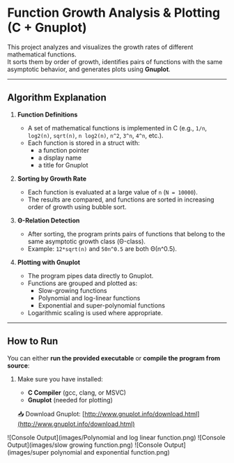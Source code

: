 # Function Growth Analysis & Plotting (C + Gnuplot)

This project analyzes and visualizes the growth rates of different mathematical functions.  
It sorts them by order of growth, identifies pairs of functions with the same asymptotic behavior, and generates plots using **Gnuplot**.

---

## Algorithm Explanation

1. **Function Definitions**  
   - A set of mathematical functions is implemented in C (e.g., `1/n`, `log2(n)`, `sqrt(n)`, `n log2(n)`, `n^2`, `3^n`, `4^n`, etc.).  
   - Each function is stored in a struct with:  
     - a function pointer  
     - a display name  
     - a title for Gnuplot  

2. **Sorting by Growth Rate**  
   - Each function is evaluated at a large value of `n` (`N = 10000`).  
   - The results are compared, and functions are sorted in increasing order of growth using bubble sort.  

3. **Θ-Relation Detection**  
   - After sorting, the program prints pairs of functions that belong to the same asymptotic growth class (Θ-class).  
   - Example: `12*sqrt(n)` and `50n^0.5` are both Θ(n^0.5).  

4. **Plotting with Gnuplot**  
   - The program pipes data directly to Gnuplot.  
   - Functions are grouped and plotted as:  
     - Slow-growing functions  
     - Polynomial and log-linear functions  
     - Exponential and super-polynomial functions  
   - Logarithmic scaling is used where appropriate.  

---

## How to Run

You can either **run the provided executable** or **compile the program from source**:

1. Make sure you have installed:
   - **C Compiler** (gcc, clang, or MSVC)  
   - **Gnuplot** (needed for plotting)  

   📥 Download Gnuplot: [http://www.gnuplot.info/download.html](http://www.gnuplot.info/download.html)

![Console Output](images/Polynomial and log linear function.png)
![Console Output](images/slow growing function.png)
![Console Output](images/super polynomial and exponential function.png)

